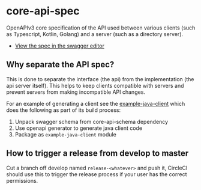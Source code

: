 # core-api-spec

OpenAPIv3 core specification of the API used between various clients (such as Typescript, Kotlin, Golang) and a server (such as a directory server).

- [View the spec in the swagger editor](https://editor.swagger.io/?import=https://raw.githubusercontent.com/aurelian-one/core-api-spec/master/spec/src/spec.yaml)

## Why separate the API spec?

This is done to separate the interface (the api) from the implementation (the api server itself). This helps to keep clients compatible with servers and prevent servers from making incompatible API changes.

For an example of generating a client see the [example-java-client](./example-java-client/pom.xml) which does the following as part of its build process:

1. Unpack swagger schema from core-api-schema dependency
2. Use openapi generator to generate java client code
3. Package as `example-java-client` module

## How to trigger a release from develop to master

Cut a branch off develop named `release-<whatever>` and push it, CircleCI should use this to trigger the release process if your user has the correct permissions.

